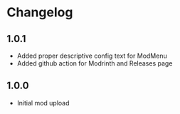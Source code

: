 # Changelog

## 1.0.1

* Added proper descriptive config text for ModMenu
* Added github action for Modrinth and Releases page

## 1.0.0

* Initial mod upload